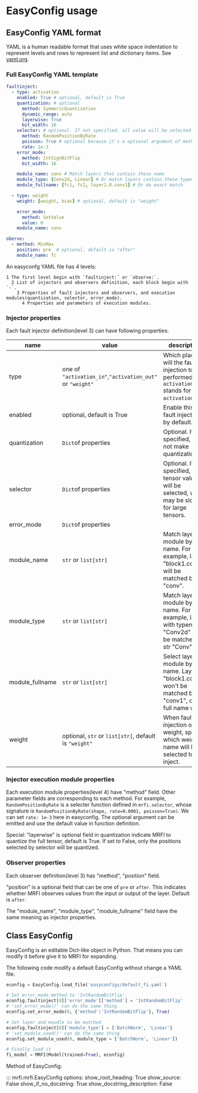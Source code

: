 # EasyConfig usage

## EasyConfig YAML format

YAML is a human readable format that uses white space indentation to represent levels and rows to represent list and dictionary items.
See [yaml.org](https://yaml.org).

### Full EasyConfig YAML template


```yaml title="full easyconfig template"
faultinject:
  - type: activation
    enabled: True # optional, default is True
    quantization: # optional
      method: SymmericQuantization
      dynamic_range: auto
      layerwise: True
      bit_width: 16
    selector: # optional. If not specified, all value will be selected
      method: RandomPositionByRate
      poisson: True # optional because it's a optional argument of method RandomPositionByRate
      rate: 1e-3
    error_mode:
      method: IntSignBitFlip
      bit_width: 16

    module_name: conv # Match layers that contain these name
    module_type: [Conv2d, Linear] # Or match layers contain these typename
    module_fullname: [fc1, fc2, layer1.0.conv1] # Or do exact match

  - type: weight
    weight: [weight, bias] # optional, default is "weight"

    error_mode:
      method: SetValue
      value: 0
    module_name: conv

oberve:
  - method: MinMax
    position: pre  # optional, default is "after"
    module_name: fc 
```

An easyconfg YAML file has 4 levels:

    1 The first level begin with `faultinject:` or `observe:`.
      2 List of injectors and observers definition, each block begin with `-`.
        3 Properties of fault injectors and observers, and execution modules(quantization, selector, error_mode).    
          4 Properties and parameters of execution modules.

### Injector properties

Each fault injector definition(level 3) can have following properties:

|name|value|description|
|-|-|-|
|type|one of `"activation_in"`,`"activation_out"` or `"weight"`|Which place will the fault injection to be performed. Set `activation` stands for `activation_in`.|
|enabled|optional, default is True|Enable this fault injection by default.|
|quantization|`Dict`of properties|Optional. If not specified, Will not make quantization.|
|selector|`Dict`of properties|Optional. If not specified, all tensor values will be selected, which may be slow for large tensors.|
|error_mode|`Dict`of properties||
|module_name|`str` or `list[str]`|Match layer or module by name. For example, layer "block1.conv1" will be matched by str "conv".|
|module_type|`str` or `list[str]`|Match layer or module by name. For example, layer with typename "Conv2d" will be matched by str "Conv".|
|module_fullname|`str` or `list[str]`|Select layer or module by full name. Layer "block1.conv1" won't be matched by str "conv1", only full name work.|
|weight|optional, `str` or `list[str]`, default is `"weight"`|When fault injection on weight, specify which weight name will be selected to inject.|

### Injector execution module properties

Each execution module properties(level 4) have "method" field. Other parameter fields are corresponding to each method.
For example, `RandomPositionByRate` is a selecter function defined in `mrfi.selector`, 
whose signature is `RandomPositionByRate(shape, rate=0.0001, poisson=True)`. 
We can set `rate: 1e-3` here in easyconfig. 
The optional argument can be emitted and use the default value in function definition.

Special: "layerwise" is optional field in quantization indicate MRFI to quantize the full tensor, default is True. 
If set to False, only the positions selected by selector will be quantized.

### Observer properties

Each observer definition(level 3) has "method", "position" field. 

"position" is a optional field that can be one of `pre` or `after`. 
This indicates whether MRFI observes values from the input or output of the layer.
Default is `after`.

The "module_name", "module_type", "module_fullname" field have the same meaning as injector properties.

## Class EasyConfig

EasyConfig is an editable Dict-like object in Python.
That means you can modify it before give it to MRFI for expanding.

The following code modify a default EasyConfig without change a YAML file.

```python
econfig = EasyConfig.load_file('easyconfigs/default_fi.yaml')

# Set error_mode method to 'IntRandomBitFlip'.
econfig.faultinject[0]['error_mode']['method'] = 'IntRandomBitFlip'
# 'set_error_mode()' can do the same thing
econfig.set_error_mode(0, {'method':'IntRandomBitFlip'}, True)

# Set layer and moudle to be matched
econfig.faultinject[0]['module_type'] = ['BatchNorm', 'Linear']
# 'set_module_used()' can do the same thing
econfig.set_module_used(0, module_type = ['BatchNorm', 'Linear'])

# Finally load it
fi_model = MRFI(Model(trained=True), econfig)
```


Method of EasyConfig:

::: mrfi.mrfi.EasyConfig
    options:
      show_root_heading: True
      show_source: False
      show_if_no_docstring: True
      show_docstring_description: False
